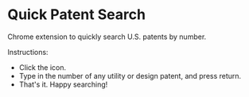 Quick Patent Search
===================

Chrome extension to quickly search U.S. patents by number.

Instructions:
- Click the icon.
- Type in the number of any utility or design patent, and press return.
- That's it. Happy searching!
